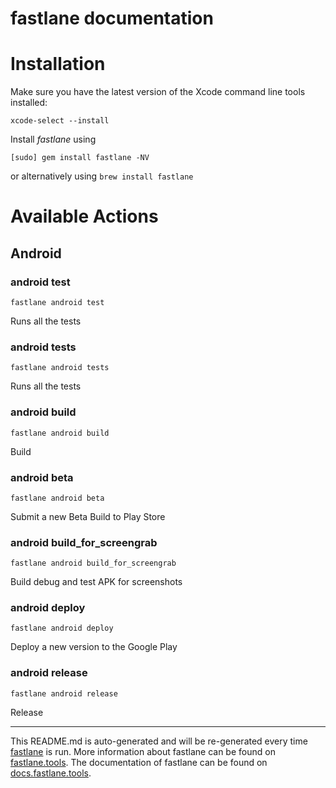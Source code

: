 fastlane documentation
================
# Installation

Make sure you have the latest version of the Xcode command line tools installed:

```
xcode-select --install
```

Install _fastlane_ using
```
[sudo] gem install fastlane -NV
```
or alternatively using `brew install fastlane`

# Available Actions
## Android
### android test
```
fastlane android test
```
Runs all the tests
### android tests
```
fastlane android tests
```
Runs all the tests
### android build
```
fastlane android build
```
Build
### android beta
```
fastlane android beta
```
Submit a new Beta Build to Play Store
### android build_for_screengrab
```
fastlane android build_for_screengrab
```
Build debug and test APK for screenshots
### android deploy
```
fastlane android deploy
```
Deploy a new version to the Google Play
### android release
```
fastlane android release
```
Release

----

This README.md is auto-generated and will be re-generated every time [fastlane](https://fastlane.tools) is run.
More information about fastlane can be found on [fastlane.tools](https://fastlane.tools).
The documentation of fastlane can be found on [docs.fastlane.tools](https://docs.fastlane.tools).
